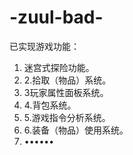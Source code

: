 # -zuul-bad-
已实现游戏功能：
1. 迷宫式探险功能。
2. 2.拾取（物品）系统。
3. 3玩家属性面板系统。
4. 4.背包系统。
5. 5.游戏指令分析系统。
6. 6.装备（物品）使用系统。
7. ••••••
